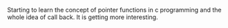 Starting to learn the concept of pointer functions in c programming and the whole idea of call back. It is getting more interesting.
